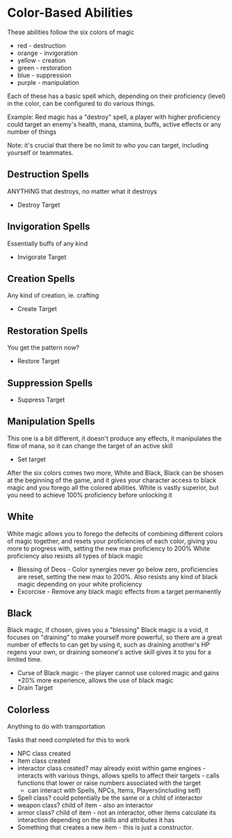 # Color-Based Abilities
These abilities follow the six colors of magic

* red - destruction
* orange - invigoration
* yellow - creation
* green - restoration
* blue - suppression
* purple - manipulation

Each of these has a basic spell which, depending on their proficiency (level) in the color, can be configured to do various things.

Example: Red magic has a "destroy" spell, a player with higher proficiency could target an enemy's health, mana, stamina, buffs, active effects or any number of things

Note: it's crucial that there be no limit to who you can target, including yourself or teammates.

## Destruction Spells
ANYTHING that destroys, no matter what it destroys
* Destroy Target
## Invigoration Spells
Essentially buffs of any kind
* Invigorate Target
## Creation Spells
Any kind of creation, ie. crafting
* Create Target
## Restoration Spells
You get the pattern now?
* Restore Target
## Suppression Spells
* Suppress Target
## Manipulation Spells
This one is a bit different, it doesn't produce any effects, it manipulates the flow of mana, so it can change the target of an active skill
* Set target

After the six colors comes two more, White and Black, Black can be shosen at the beginning of the game, and it gives your character access to black magic and you forego all the colored abilities. White is vastly superior, but you need to achieve 100% proficiency before unlocking it

## White 
White magic allows you to forego the defecits of combining different colors of magic together, and resets your proficiencies of each color, giving you more to progress with, setting the new max proficiency to 200%
White proficiency also resists all types of black magic
* Blessing of Deos - Color synergies never go below zero, proficiencies are reset, setting the new max to 200%. Also resists any kind of black magic depending on your white proficiency
* Excorcise - Remove any black magic effects from a target permanently
## Black
Black magic, if chosen, gives you a "blessing"
Black magic is a void, it focuses on "draining" to make yourself more powerful, so there are a great number of effects to can get by using it, such as draining another's HP regens your own, or draining someone's active skill gives it to you for a limited time.
* Curse of Black magic - the player cannot use colored magic and gains +20% more experience, allows the use of black magic
* Drain Target

## Colorless
Anything to do with transportation

Tasks that need completed for this to work

* NPC class created
* Item class created
* interactor class created? may already exist within game engines - interacts with various things, allows spells to affect their targets - calls functions that lower or raise numbers associated with the target
  * can interact with Spells, NPCs, Items, Players(including self) 
* Spell class? could potentially be the same or a child of interactor
* weapon class? child of item - also an interactor
* armor class? child of item - not an interactor, other items calculate its interaction depending on the skills and attributes it has
* Something that creates a new item - this is just a constructor.
